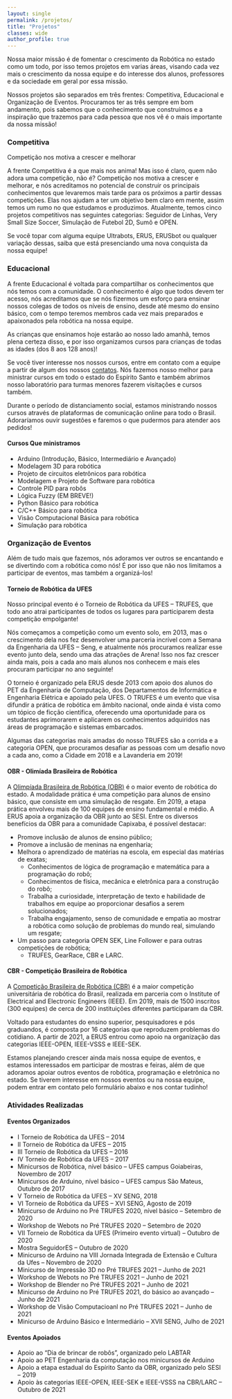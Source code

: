 ```yaml
---
layout: single
permalink: /projetos/
title: "Projetos"
classes: wide
author_profile: true
---
```


Nossa maior missão é de fomentar o crescimento da Robótica no estado como um todo, por isso temos projetos em varias áreas, visando cada vez mais o crescimento da nossa equipe e do interesse dos alunos, professores e da sociedade em geral por essa missão.

Nossos projetos são separados em três frentes: Competitiva, Educacional e Organização de Eventos. Procuramos ter as três sempre em bom andamento, pois sabemos que o conhecimento que construímos e a inspiração que trazemos para cada pessoa que nos vê é o mais importante da nossa missão!

### Competitiva

Competição nos motiva a crescer e melhorar

A frente Competitiva é a que mais nos anima! Mas isso é claro, quem não adora uma competição, não é? Competição nos motiva a crescer e melhorar, e nós acreditamos no potencial de construir os principais conhecimentos que levaremos mais tarde para os próximos a partir dessas competições. Elas nos ajudam a ter um objetivo bem claro em mente, assim temos um rumo no que estudamos e produzimos. Atualmente, temos cinco projetos competitivos nas seguintes categorias: Seguidor de Linhas, Very Small Size Soccer, Simulação de Futebol 2D, Sumô e OPEN.

Se você topar com alguma equipe Ultrabots, ERUS, ERUSbot ou qualquer variação dessas, saiba que está presenciando uma nova conquista da nossa equipe!

### Educacional

A frente Educacional é voltada para compartilhar os conhecimentos que nós temos com a comunidade. O conhecimento é algo que todos devem ter acesso, nós acreditamos que se nós fizermos um esforço para ensinar nossos colegas de todos os níveis de ensino, desde até mesmo do ensino básico, com o tempo teremos membros cada vez mais preparados e apaixonados pela robótica na nossa equipe.

As crianças que ensinamos hoje estarão ao nosso lado amanhã, temos plena certeza disso, e por isso organizamos cursos para crianças de todas as idades (dos 8 aos 128 anos)!

Se você tiver interesse nos nossos cursos, entre em contato com a equipe a partir de algum dos nossos [contatos](contato). Nós fazemos nosso melhor para ministrar cursos em todo o estado do Espírito Santo e também abrimos nosso laboratório para turmas menores fazerem visitações e cursos também.

Durante o período de distanciamento social, estamos ministrando nossos cursos através de plataformas de comunicação online para todo o Brasil. Adoraríamos ouvir sugestões e faremos o que pudermos para atender aos pedidos!

#### Cursos Que ministramos

- Arduino (Introdução, Básico, Intermediário e Avançado)
- Modelagem 3D para robótica
- Projeto de circuitos eletrônicos para robótica
- Modelagem e Projeto de Software para robótica
- Controle PID para robôs
- Lógica Fuzzy (EM BREVE!)
- Python Básico para robótica
- C/C++ Básico para robótica
- Visão Computacional Básica para robótica
- Simulação para robótica

### Organização de Eventos

Além de tudo mais que fazemos, nós adoramos ver outros se encantando e se divertindo com a robótica como nós! É por isso que não nos limitamos a participar de eventos, mas também a organizá-los!

#### Torneio de Robótica da UFES

Nosso principal evento é o Torneio de Robótica da UFES – TRUFES, que todo ano atrai participantes de todos os lugares para participarem desta competição empolgante!

Nós começamos a competição como um evento solo, em 2013, mas o crescimento dela nos fez desenvolver uma parceria incrível com a Semana da Engenharia da UFES – Seng, e atualmente nós procuramos realizar esse evento junto dela, sendo uma das atrações de Arena! Isso nos faz crescer ainda mais, pois a cada ano mais alunos nos conhecem e mais eles procuram participar no ano seguinte!

O torneio é organizado pela ERUS desde 2013 com apoio dos alunos do PET da Engenharia de Computação, dos Departamentos de Informática e Engenharia Elétrica e apoiado pela UFES. O TRUFES é um evento que visa difundir a prática de robótica em âmbito nacional, onde ainda é vista como um tópico de ficção científica, oferecendo uma oportunidade para os estudantes aprimorarem e aplicarem os conhecimentos adquiridos nas áreas de programação e sistemas embarcados.

Algumas das categorias mais amadas do nosso TRUFES são a corrida e a categoria OPEN, que procuramos desafiar as pessoas com um desafio novo a cada ano, como a Cidade em 2018 e a Lavanderia em 2019!

#### OBR - Olimíada Brasileira de Robótica

A [Olimpíada Brasileira de Robótica (OBR)](https://www.obr.org.br/es/) é o maior evento de robótica do estado. A modalidade prática é uma competição para alunos de ensino básico, que consiste em uma simulação de resgate. Em 2019, a etapa prática envolveu mais de 100 equipes de ensino fundamental e médio. A ERUS apoia a organização da OBR junto ao SESI. Entre os diversos benefícios da OBR para a comunidade Capixaba, é possível destacar:

- Promove inclusão de alunos de ensino público;
- Promove a inclusão de meninas na engenharia;
- Melhora o aprendizado de matérias na escola, em especial das matérias de exatas;
    - Conhecimentos de lógica de programação e matemática para a programação do robô;
    - Conhecimentos de física, mecânica e eletrônica para a construção do robô;
    - Trabalha a curiosidade, interpretação de texto e habilidade de trabalhos em equipe ao proporcionar desafios a serem solucionados;
    - Trabalha engajamento, senso de comunidade e empatia ao mostrar a robótica como solução de problemas do mundo real, simulando um resgate;
- Um passo para categoria OPEN SEK, Line Follower e para outras competições de robótica;
    - TRUFES, GearRace, CBR e LARC.


#### CBR - Competição Brasileira de Robótica

A [Competição Brasileira de Robótica (CBR)](https://www.cbrobotica.org/) é a maior competição universitária de robótica do Brasil, realizada em parceria com o Institute of Electrical and Electronic Engineers (IEEE). Em 2019, mais de 1500 inscritos (300 equipes) de cerca de 200 instituições diferentes participaram da CBR.

Voltado para estudantes do ensino superior, pesquisadores e pós graduandos, é composta por 16 categorias que reproduzem problemas do cotidiano. A partir de 2021, a ERUS entrou como apoio na organização das categorias IEEE-OPEN, IEEE-VSSS e IEEE-SEK.

Estamos planejando crescer ainda mais nossa equipe de eventos, e estamos interessados em participar de mostras e feiras, além de que adoramos apoiar outros eventos de robótica, programação e eletrônica no estado. Se tiverem interesse em nossos eventos ou na nossa equipe, podem entrar em contato pelo formulário abaixo e nos contar tudinho!


### Atividades Realizadas

#### Eventos Organizados

- I Torneio de Robótica da UFES – 2014
- II Torneio de Robótica da UFES – 2015
- III Torneio de Robótica da UFES – 2016
- IV Torneio de Robótica da UFES – 2017
- Minicursos de Robótica, nível básico – UFES campus Goiabeiras, Novembro de 2017
- Minicursos de Arduino, nível básico – UFES campus São Mateus, Outubro de 2017
- V Torneio de Robótica da UFES – XV SENG, 2018
- VI Torneio de Robótica da UFES – XVI SENG, Agosto de 2019
- Minicurso de Arduino no Pré TRUFES 2020, nível básico – Setembro de 2020
- Workshop de Webots no Pré TRUFES 2020 – Setembro de 2020
- VII Torneio de Robótica da UFES (Primeiro evento virtual) – Outubro de 2020
- Mostra SeguidorES – Outubro de 2020
- Minicurso de Arduino na VIII Jornada Integrada de Extensão e Cultura da Ufes – Novembro de 2020
- Minicurso de Impressão 3D no Pré TRUFES 2021 – Junho de 2021
- Workshop de Webots no Pré TRUFES 2021 – Junho de 2021
- Workshop de Blender no Pré TRUFES 2021 – Junho de 2021
- Minicurso de Arduino no Pré TRUFES 2021, do básico ao avançado – Junho de 2021
- Workshop de Visão Computacioanl no Pré TRUFES 2021 – Junho de 2021
- Minicurso de Arduino Básico e Intermediário – XVII SENG, Julho de 2021

#### Eventos Apoiados

- Apoio ao “Dia de brincar de robôs”, organizado pelo LABTAR
- Apoio ao PET Engenharia da computação nos minicursos de Arduino
- Apoio a etapa estadual do Espírito Santo da OBR, organizado pelo SESI – 2019
- Apoio às categorias IEEE-OPEN, IEEE-SEK e IEEE-VSSS na CBR/LARC – Outubro de 2021
